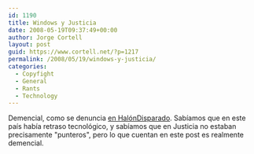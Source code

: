 ```yaml
---
id: 1190
title: Windows y Justicia
date: 2008-05-19T09:37:49+00:00
author: Jorge Cortell
layout: post
guid: https://www.cortell.net/?p=1217
permalink: /2008/05/19/windows-y-justicia/
categories:
  - Copyfight
  - General
  - Rants
  - Technology
---
```

Demencial, como se denuncia <a title="Post" href="https://halondisparado.com/?p=2637" target="_blank">en HalónDisparado</a>. Sabíamos que en este país había retraso tecnológico, y sabíamos que en Justicia no estaban precisamente "punteros", pero lo que cuentan en este post es realmente demencial.
